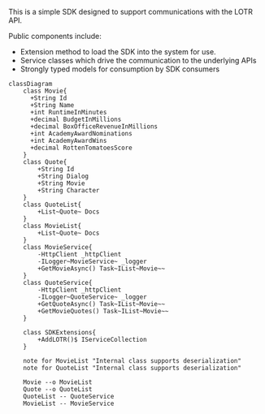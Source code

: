 This is a simple SDK designed to support communications with the LOTR API.

Public components include:
- Extension method to load the SDK into the system for use.
- Service classes which drive the communication to the underlying APIs
- Strongly typed models for consumption by SDK consumers


```mermaid
classDiagram
    class Movie{
      +String Id
      +String Name
      +int RuntimeInMinutes
      +decimal BudgetInMillions
      +decimal BoxOfficeRevenueInMillions
      +int AcademyAwardNominations
      +int AcademyAwardWins
      +decimal RottenTomatoesScore
    }
    class Quote{
        +String Id
        +String Dialog
        +String Movie
        +String Character
    }
    class QuoteList{
        +List~Quote~ Docs
    }    
    class MovieList{
        +List~Quote~ Docs
    }
    class MovieService{
        -HttpClient _httpClient
        -ILogger~MovieService~ _logger
        +GetMovieAsync() Task~IList~Movie~~
    } 
    class QuoteService{
        -HttpClient _httpClient
        -ILogger~QuoteService~ _logger
        +GetQuoteAsync() Task~IList~Movie~~
        +GetMovieQuotes() Task~IList~Movie~~
    } 

    class SDKExtensions{
        +AddLOTR()$ IServiceCollection
    }

    note for MovieList "Internal class supports deserialization"
    note for QuoteList "Internal class supports deserialization"

    Movie --o MovieList
    Quote --o QuoteList
    QuoteList -- QuoteService
    MovieList -- MovieService


   

```
